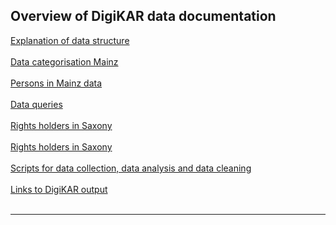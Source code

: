 <h2>Overview of DigiKAR data documentation</h2>

<a href="https://ieg-dhr.github.io/DigiKAR/1_DataStructure.html">Explanation of data structure</a><br><br>
<a href="https://ieg-dhr.github.io/DigiKAR/2_DataCategorisationMAINZ.html">Data categorisation Mainz</a><br><br>
<a href="https://ieg-dhr.github.io/DigiKAR/3_PersonsMAINZ.html">Persons in Mainz data</a><br><br>
<a href="https://ieg-dhr.github.io/DigiKAR/4_DataQueries.html">Data queries</a><br><br>
<a href="https://ieg-dhr.github.io/DigiKAR/7_RightsHoldersSAXONY.html">Rights holders in Saxony</a><br><br>
<a href="https://ieg-dhr.github.io/DigiKAR/8_Visualisations.html">Rights holders in Saxony</a><br><br>
<a href="https://ieg-dhr.github.io/DigiKAR/9_Scripts.html">Scripts for data collection, data analysis and data cleaning</a><br><br>
<a href="https://ieg-dhr.github.io/DigiKAR/10_Links.html">Links to DigiKAR output</a><br><br>
<hr>
